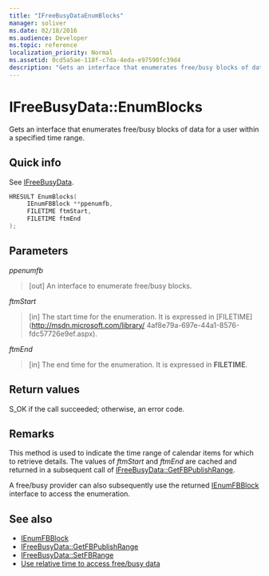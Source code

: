 ```yaml
---
title: "IFreeBusyDataEnumBlocks"
manager: soliver
ms.date: 02/18/2016
ms.audience: Developer
ms.topic: reference
localization_priority: Normal
ms.assetid: 0cd5a5ae-118f-c7da-4eda-e97590fc39d4
description: "Gets an interface that enumerates free/busy blocks of data for a user within a specified time range."
---
```


# IFreeBusyData::EnumBlocks

Gets an interface that enumerates free/busy blocks of data for a user within a specified time range.
  
## Quick info

See [IFreeBusyData](ifreebusydata.md).
  
```cpp
HRESULT EnumBlocks( 
     IEnumFBBlock **ppenumfb,  
     FILETIME ftmStart, 
     FILETIME ftmEnd 
);

```

## Parameters

_ppenumfb_
  
> [out] An interface to enumerate free/busy blocks.
    
_ftmStart_
  
> [in] The start time for the enumeration. It is expressed in [FILETIME](http://msdn.microsoft.com/library/ 4af8e79a-697e-44a1-8576-fdc57726e9ef.aspx).
    
_ftmEnd_
  
> [in] The end time for the enumeration. It is expressed in **FILETIME**. 
    
## Return values

S_OK if the call succeeded; otherwise, an error code.
  
## Remarks

This method is used to indicate the time range of calendar items for which to retrieve details. The values of  *ftmStart* and *ftmEnd* are cached and returned in a subsequent call of [IFreeBusyData::GetFBPublishRange](ifreebusydata-getfbpublishrange.md).
  
A free/busy provider can also subsequently use the returned [IEnumFBBlock](ienumfbblock.md) interface to access the enumeration. 
  
## See also

- [IEnumFBBlock](ienumfbblock.md)
- [IFreeBusyData::GetFBPublishRange](ifreebusydata-getfbpublishrange.md)
- [IFreeBusyData::SetFBRange](ifreebusydata-setfbrange.md)
- [Use relative time to access free/busy data](how-to-use-relative-time-to-access-free-busy-data.md)

